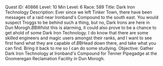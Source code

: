 Quest ID: 40866
Level: 10
Min Level: 6
Race: 589
Title: Dark Iron Technology
Description: Ever since we left Tinker Town, there have been messages of a raid near Ironband's Compound to the south east. You would suspect Troggs to be behind such a thing, but no, Dark Irons are here in Dun Morogh.$B$BWhilst this is alarming, it could also prove to be a chance to get ahold of some Dark Iron Technology. I do know that there are some skilled engineers and magic users amongst their ranks, and I want to see first hand what they are capable of.$B$BHead down there, and take what you can find. Bring it back to me so I can do some studying.
Objective: Gather Dark Iron Technology at Ironband's Compound for Tenner Pipegadge at the Gnomeregan Reclamation Facility in Dun Morogh.
